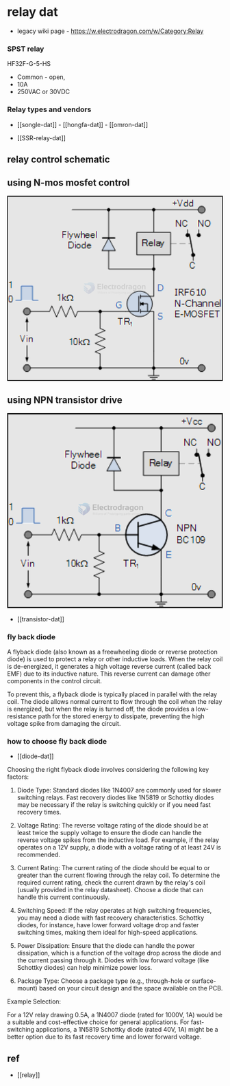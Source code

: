 
# relay dat 

- legacy wiki page - https://w.electrodragon.com/w/Category:Relay

### SPST relay 

HF32F-G-5-HS
- Common - open,
- 10A
- 250VAC or 30VDC



### Relay types and vendors 


- [[songle-dat]] - [[hongfa-dat]] - [[omron-dat]]

- [[SSR-relay-dat]]




## relay control schematic 

## using N-mos mosfet control 

![](2024-09-18-17-41-35.png)

## using NPN transistor drive 

![](2024-10-01-19-16-11.png)

- [[transistor-dat]]


### fly back diode 

A flyback diode (also known as a freewheeling diode or reverse protection diode) is used to protect a relay or other inductive loads. When the relay coil is de-energized, it generates a high voltage reverse current (called back EMF) due to its inductive nature. This reverse current can damage other components in the control circuit.

To prevent this, a flyback diode is typically placed in parallel with the relay coil. The diode allows normal current to flow through the coil when the relay is energized, but when the relay is turned off, the diode provides a low-resistance path for the stored energy to dissipate, preventing the high voltage spike from damaging the circuit.

### how to choose fly back diode 

- [[diode-dat]]

Choosing the right flyback diode involves considering the following key factors:

1. Diode Type:
Standard diodes like 1N4007 are commonly used for slower switching relays.
Fast recovery diodes like 1N5819 or Schottky diodes may be necessary if the relay is switching quickly or if you need fast recovery times.

2. Voltage Rating:
The reverse voltage rating of the diode should be at least twice the supply voltage to ensure the diode can handle the reverse voltage spikes from the inductive load. For example, if the relay operates on a 12V supply, a diode with a voltage rating of at least 24V is recommended.

3. Current Rating:
The current rating of the diode should be equal to or greater than the current flowing through the relay coil. To determine the required current rating, check the current drawn by the relay's coil (usually provided in the relay datasheet). Choose a diode that can handle this current continuously.

4. Switching Speed:
If the relay operates at high switching frequencies, you may need a diode with fast recovery characteristics. Schottky diodes, for instance, have lower forward voltage drop and faster switching times, making them ideal for high-speed applications.

5. Power Dissipation:
Ensure that the diode can handle the power dissipation, which is a function of the voltage drop across the diode and the current passing through it. Diodes with low forward voltage (like Schottky diodes) can help minimize power loss.

6. Package Type:
Choose a package type (e.g., through-hole or surface-mount) based on your circuit design and the space available on the PCB.

Example Selection:

For a 12V relay drawing 0.5A, a 1N4007 diode (rated for 1000V, 1A) would be a suitable and cost-effective choice for general applications.
For fast-switching applications, a 1N5819 Schottky diode (rated 40V, 1A) might be a better option due to its fast recovery time and lower forward voltage.




## ref 

- [[relay]]
